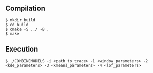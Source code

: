 ## Compilation

```console
$ mkdir build
$ cd build
$ cmake -S ../ -B .
$ make
```


## Execution

```console
$ ./COMBINEMODELS -i <path_to_trace> -1 <window_parameters> -2 <kde_parameters> -3 <kmeans_parameters> -4 <lof_parameters>
```
